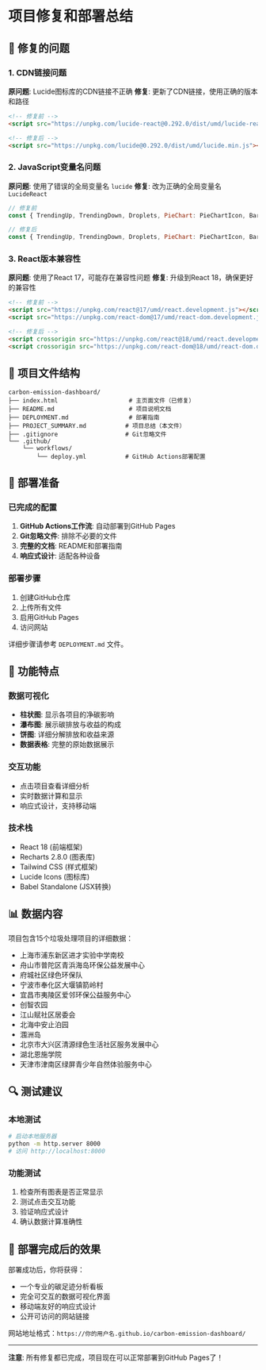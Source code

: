# 项目修复和部署总结

## 🔧 修复的问题

### 1. CDN链接问题
**原问题**: Lucide图标库的CDN链接不正确
**修复**: 更新了CDN链接，使用正确的版本和路径
```html
<!-- 修复前 -->
<script src="https://unpkg.com/lucide-react@0.292.0/dist/umd/lucide-react.min.js"></script>

<!-- 修复后 -->
<script src="https://unpkg.com/lucide@0.292.0/dist/umd/lucide.min.js"></script>
```

### 2. JavaScript变量名问题
**原问题**: 使用了错误的全局变量名 `lucide`
**修复**: 改为正确的全局变量名 `LucideReact`
```javascript
// 修复前
const { TrendingUp, TrendingDown, Droplets, PieChart: PieChartIcon, BarChart2 } = lucide;

// 修复后
const { TrendingUp, TrendingDown, Droplets, PieChart: PieChartIcon, BarChart2 } = LucideReact;
```

### 3. React版本兼容性
**原问题**: 使用了React 17，可能存在兼容性问题
**修复**: 升级到React 18，确保更好的兼容性
```html
<!-- 修复前 -->
<script src="https://unpkg.com/react@17/umd/react.development.js"></script>
<script src="https://unpkg.com/react-dom@17/umd/react-dom.development.js"></script>

<!-- 修复后 -->
<script crossorigin src="https://unpkg.com/react@18/umd/react.development.js"></script>
<script crossorigin src="https://unpkg.com/react-dom@18/umd/react-dom.development.js"></script>
```

## 📁 项目文件结构

```
carbon-emission-dashboard/
├── index.html                    # 主页面文件（已修复）
├── README.md                     # 项目说明文档
├── DEPLOYMENT.md                 # 部署指南
├── PROJECT_SUMMARY.md           # 项目总结（本文件）
├── .gitignore                   # Git忽略文件
└── .github/
    └── workflows/
        └── deploy.yml           # GitHub Actions部署配置
```

## 🚀 部署准备

### 已完成的配置

1. **GitHub Actions工作流**: 自动部署到GitHub Pages
2. **Git忽略文件**: 排除不必要的文件
3. **完整的文档**: README和部署指南
4. **响应式设计**: 适配各种设备

### 部署步骤

1. 创建GitHub仓库
2. 上传所有文件
3. 启用GitHub Pages
4. 访问网站

详细步骤请参考 `DEPLOYMENT.md` 文件。

## 🎯 功能特点

### 数据可视化
- **柱状图**: 显示各项目的净碳影响
- **瀑布图**: 展示碳排放与收益的构成
- **饼图**: 详细分解排放和收益来源
- **数据表格**: 完整的原始数据展示

### 交互功能
- 点击项目查看详细分析
- 实时数据计算和显示
- 响应式设计，支持移动端

### 技术栈
- React 18 (前端框架)
- Recharts 2.8.0 (图表库)
- Tailwind CSS (样式框架)
- Lucide Icons (图标库)
- Babel Standalone (JSX转换)

## 📊 数据内容

项目包含15个垃圾处理项目的详细数据：
- 上海市浦东新区进才实验中学南校
- 舟山市普陀区青浜海岛环保公益发展中心
- 府城社区绿色环保队
- 宁波市奉化区大堰镇箭岭村
- 宜昌市夷陵区爱邻环保公益服务中心
- 创智农园
- 江山赋社区居委会
- 北海中安止泊园
- 涠洲岛
- 北京市大兴区清源绿色生活社区服务发展中心
- 湖北恩施学院
- 天津市津南区绿屏青少年自然体验服务中心

## 🔍 测试建议

### 本地测试
```bash
# 启动本地服务器
python -m http.server 8000
# 访问 http://localhost:8000
```

### 功能测试
1. 检查所有图表是否正常显示
2. 测试点击交互功能
3. 验证响应式设计
4. 确认数据计算准确性

## 🎉 部署完成后的效果

部署成功后，你将获得：
- 一个专业的碳足迹分析看板
- 完全可交互的数据可视化界面
- 移动端友好的响应式设计
- 公开可访问的网站链接

网站地址格式：`https://你的用户名.github.io/carbon-emission-dashboard/`

---

**注意**: 所有修复都已完成，项目现在可以正常部署到GitHub Pages了！ 